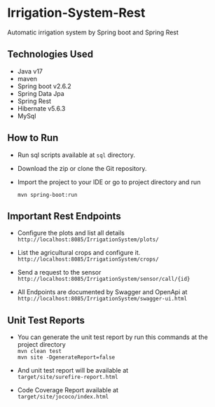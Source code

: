 # Irrigation-System-Rest
Automatic irrigation system by Spring boot and Spring Rest

## Technologies Used
-   Java v17
-   maven
-   Spring boot v2.6.2
-   Spring Data Jpa 
-   Spring Rest
-   Hibernate v5.6.3
-   MySql

## How to Run
- Run sql scripts available at `sql` directory.
- Download the zip or clone the Git repository.
- Import the project to your IDE or go to project directory and run

	`mvn spring-boot:run`
	
## Important Rest Endpoints
- Configure the plots and list all details<br />
`http://localhost:8085/IrrigationSystem/plots/`

- List the agricultural crops and configure it.<br />
`http://localhost:8085/IrrigationSystem/crops/`

- Send a request to the sensor<br />
`http://localhost:8085/IrrigationSystem/sensor/call/{id}`

- All Endpoints are documented by Swagger and OpenApi at<br />
`http://localhost:8085/IrrigationSystem/swagger-ui.html`

## Unit Test Reports
-   You can generate the unit test report by run this commands at the project directory<br/>
`mvn clean test`<br/>
`mvn site -DgenerateReport=false`

- And unit test report will be available at<br/> `target/site/surefire-report.html`

- Code Coverage Report available at <br/>`target/site/jococo/index.html`
